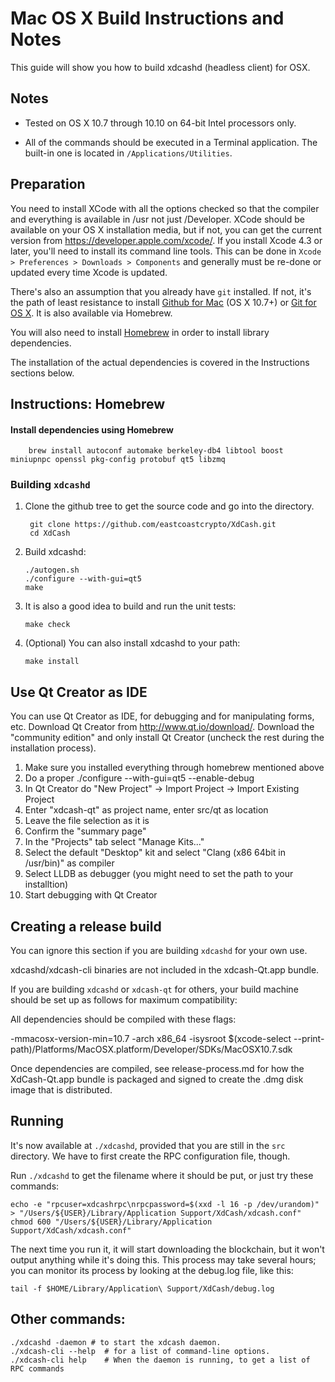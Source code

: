 Mac OS X Build Instructions and Notes
====================================
This guide will show you how to build xdcashd (headless client) for OSX.

Notes
-----

* Tested on OS X 10.7 through 10.10 on 64-bit Intel processors only.

* All of the commands should be executed in a Terminal application. The
built-in one is located in `/Applications/Utilities`.

Preparation
-----------

You need to install XCode with all the options checked so that the compiler
and everything is available in /usr not just /Developer. XCode should be
available on your OS X installation media, but if not, you can get the
current version from https://developer.apple.com/xcode/. If you install
Xcode 4.3 or later, you'll need to install its command line tools. This can
be done in `Xcode > Preferences > Downloads > Components` and generally must
be re-done or updated every time Xcode is updated.

There's also an assumption that you already have `git` installed. If
not, it's the path of least resistance to install [Github for Mac](https://mac.github.com/)
(OS X 10.7+) or
[Git for OS X](https://code.google.com/p/git-osx-installer/). It is also
available via Homebrew.

You will also need to install [Homebrew](http://brew.sh) in order to install library
dependencies.

The installation of the actual dependencies is covered in the Instructions
sections below.

Instructions: Homebrew
----------------------

#### Install dependencies using Homebrew

        brew install autoconf automake berkeley-db4 libtool boost miniupnpc openssl pkg-config protobuf qt5 libzmq

### Building `xdcashd`

1. Clone the github tree to get the source code and go into the directory.

        git clone https://github.com/eastcoastcrypto/XdCash.git
        cd XdCash

2.  Build xdcashd:

        ./autogen.sh
        ./configure --with-gui=qt5
        make

3.  It is also a good idea to build and run the unit tests:

        make check

4.  (Optional) You can also install xdcashd to your path:

        make install

Use Qt Creator as IDE
------------------------
You can use Qt Creator as IDE, for debugging and for manipulating forms, etc.
Download Qt Creator from http://www.qt.io/download/. Download the "community edition" and only install Qt Creator (uncheck the rest during the installation process).

1. Make sure you installed everything through homebrew mentioned above
2. Do a proper ./configure --with-gui=qt5 --enable-debug
3. In Qt Creator do "New Project" -> Import Project -> Import Existing Project
4. Enter "xdcash-qt" as project name, enter src/qt as location
5. Leave the file selection as it is
6. Confirm the "summary page"
7. In the "Projects" tab select "Manage Kits..."
8. Select the default "Desktop" kit and select "Clang (x86 64bit in /usr/bin)" as compiler
9. Select LLDB as debugger (you might need to set the path to your installtion)
10. Start debugging with Qt Creator

Creating a release build
------------------------
You can ignore this section if you are building `xdcashd` for your own use.

xdcashd/xdcash-cli binaries are not included in the xdcash-Qt.app bundle.

If you are building `xdcashd` or `xdcash-qt` for others, your build machine should be set up
as follows for maximum compatibility:

All dependencies should be compiled with these flags:

 -mmacosx-version-min=10.7
 -arch x86_64
 -isysroot $(xcode-select --print-path)/Platforms/MacOSX.platform/Developer/SDKs/MacOSX10.7.sdk

Once dependencies are compiled, see release-process.md for how the XdCash-Qt.app
bundle is packaged and signed to create the .dmg disk image that is distributed.

Running
-------

It's now available at `./xdcashd`, provided that you are still in the `src`
directory. We have to first create the RPC configuration file, though.

Run `./xdcashd` to get the filename where it should be put, or just try these
commands:

    echo -e "rpcuser=xdcashrpc\nrpcpassword=$(xxd -l 16 -p /dev/urandom)" > "/Users/${USER}/Library/Application Support/XdCash/xdcash.conf"
    chmod 600 "/Users/${USER}/Library/Application Support/XdCash/xdcash.conf"

The next time you run it, it will start downloading the blockchain, but it won't
output anything while it's doing this. This process may take several hours;
you can monitor its process by looking at the debug.log file, like this:

    tail -f $HOME/Library/Application\ Support/XdCash/debug.log

Other commands:
-------

    ./xdcashd -daemon # to start the xdcash daemon.
    ./xdcash-cli --help  # for a list of command-line options.
    ./xdcash-cli help    # When the daemon is running, to get a list of RPC commands
